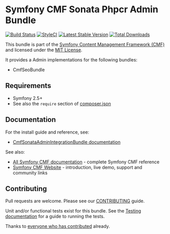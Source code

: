 # Symfony CMF Sonata Phpcr Admin Bundle

[![Build Status](https://travis-ci.org/symfony-cmf/sonata-admin-integration-bundle.svg?branch=master)](https://travis-ci.org/symfony-cmf/sonata-admin-integration-bundle)
[![StyleCI](https://styleci.io/repos/60730554/shield?style=plastic)](https://styleci.io/repos/60730554)
[![Latest Stable Version](https://poser.pugx.org/symfony-cmf/sonata-admin-integration-bundle/version.png)](https://packagist.org/packages/symfony-cmf/sonata-admin-integration-bundle)
[![Total Downloads](https://poser.pugx.org/symfony-cmf/sonata-admin-integration-bundle/d/total.png)](https://packagist.org/packages/symfony-cmf/sonata-admin-integration-bundle)

This bundle is part of the [Symfony Content Management Framework (CMF)](http://cmf.symfony.com/)
and licensed under the [MIT License](LICENSE).

It provides a Admin implementations for the following bundles:
* CmfSeoBundle

## Requirements

* Symfony 2.5+
* See also the `require` section of [composer.json](composer.json)

## Documentation

For the install guide and reference, see:

* [CmfSonataAdminIntegrationBundle documentation](http://symfony.com/doc/master/cmf/bundles/sonata-admin/index.html)

See also:

* [All Symfony CMF documentation](http://symfony.com/doc/master/cmf/index.html) - complete Symfony CMF reference
* [Symfony CMF Website](http://cmf.symfony.com/) - introduction, live demo, support and community links


## Contributing

Pull requests are welcome. Please see our
[CONTRIBUTING](https://github.com/symfony-cmf/symfony-cmf/blob/master/CONTRIBUTING.md)
guide.

Unit and/or functional tests exist for this bundle. See the
[Testing documentation](http://symfony.com/doc/master/cmf/components/testing.html)
for a guide to running the tests.

Thanks to 
[everyone who has contributed](https://github.com/symfony-cmf/sonata-admin-integration-bundle/contributors) already.
